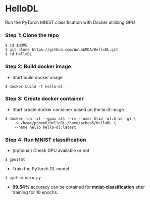 # HelloDL
Run the PyTorch MNIST classification with Docker utilizing GPU

### Step 1: Clone the repo
```
$ cd $HOME
$ git clone https://github.com/WuLabMDA/HelloDL.git
$ cd HelloDL
```

### Step 2: Build docker image
* Start build docker image
```
$ docker build -t hello-dl .
```

### Step 3: Create docker container
* Start create docker container based on the built image
```
$ docker run -it --gpus all --rm --user $(id -u):$(id -g) \
    -v /home/pchen6/HelloDL:/home/pchen6/HelloDL \
    --name hello hello-dl:latest
```

### Step 4: Run MNIST classification
* (optional) Check GPU available or not
```
$ gpustat
```

* Train the PyTorch DL model
```
$ python main.py
```
* **99.54%** accuracy can be obtained for **mnist-classification** after training for 10 epochs.
